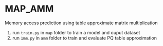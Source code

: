 # MAP_AMM
Memory access prediction using table approximate matrix multiplication
1. run `train.py` in `map` folder to train a model and ouput dataset
2. run `1mm.py` in `amm` folder to train and evaluate PQ table approximation
